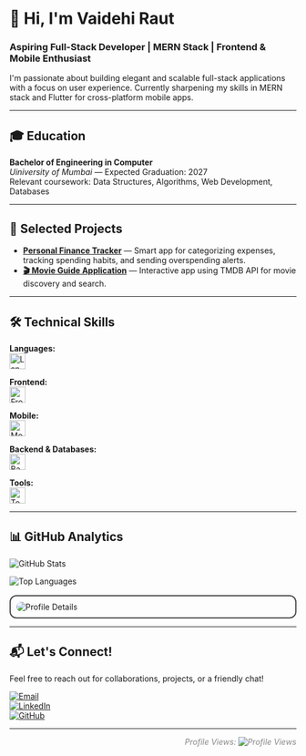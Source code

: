 # 👋 Hi, I'm Vaidehi Raut

### Aspiring Full-Stack Developer | MERN Stack | Frontend & Mobile Enthusiast

I'm passionate about building elegant and scalable full-stack applications with a focus on user experience. Currently sharpening my skills in MERN stack and Flutter for cross-platform mobile apps.

---

## 🎓 Education

**Bachelor of Engineering in Computer**  
*Uiniversity of Mumbai* — Expected Graduation: 2027  
Relevant coursework: Data Structures, Algorithms, Web Development, Databases

---

## 🚀 Selected Projects

- <a href="https://github.com/vaidehi310705/Finance_tracker">**Personal Finance Tracker**</a> — Smart app for categorizing expenses, tracking spending habits, and sending overspending alerts.  
- <a href="https://github.com/vaidehi310705/Movie_Guide">**🎬 Movie Guide Application**</a> — Interactive app using TMDB API for movie discovery and search.

---

## 🛠 Technical Skills

**Languages:**  
<img src="https://skillicons.dev/icons?i=c,cpp,java,python,js" height="28" alt="Languages" />

**Frontend:**  
<img src="https://skillicons.dev/icons?i=html,css,react,tailwind" height="28" alt="Frontend" />

**Mobile:**  
<img src="https://skillicons.dev/icons?i=flutter" height="28" alt="Mobile" />

**Backend & Databases:**  
<img src="https://skillicons.dev/icons?i=nodejs,express,mongodb,mysql" height="28" alt="Backend" />

**Tools:**  
<img src="https://skillicons.dev/icons?i=git,github,vscode,figma,canva" height="28" alt="Tools" />

---

## 📊 GitHub Analytics

![GitHub Stats](https://github-readme-stats.vercel.app/api?username=vaidehi310705&show_icons=true&theme=dark&hide_title=true&count_private=true&hide=prs)

![Top Languages](https://github-readme-stats.vercel.app/api/top-langs/?username=vaidehi310705&layout=compact&theme=dark)

<p style="border: 2px solid #444; border-radius: 12px; padding: 10px; max-width: 600px; margin-top: 1rem;">
  <img src="https://github-profile-summary-cards.vercel.app/api/cards/profile-details?username=vaidehi310705&theme=dark" alt="Profile Details" style="border-radius: 10px;" />
</p>

---

## 📬 Let's Connect!

Feel free to reach out for collaborations, projects, or a friendly chat!

[![Email](https://img.shields.io/badge/Email-D14836?style=flat&logo=gmail&logoColor=white)](mailto:vaidehiraut21@gmail.com)  
[![LinkedIn](https://img.shields.io/badge/LinkedIn-0A66C2?style=flat&logo=linkedin&logoColor=white)](https://linkedin.com/in/vaidehi-raut-9563052b9/)  
[![GitHub](https://img.shields.io/badge/GitHub-181717?style=flat&logo=github&logoColor=white)](https://github.com/vaidehi310705)

---

<p align="right" style="color: #888; font-style: italic;">
Profile Views:  
<img src="https://komarev.com/ghpvc/?username=vaidehi310705&style=flat-square&color=blue" alt="Profile Views" />
</p>
